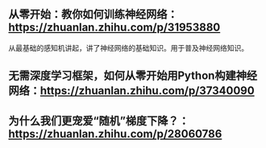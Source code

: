 ## 从零开始：教你如何训练神经网络：https://zhuanlan.zhihu.com/p/31953880
从最基础的感知机讲起，讲了神经网络的基础知识。用于普及神经网络知识。
## 无需深度学习框架，如何从零开始用Python构建神经网络：https://zhuanlan.zhihu.com/p/37340090

## 为什么我们更宠爱“随机”梯度下降？：https://zhuanlan.zhihu.com/p/28060786
